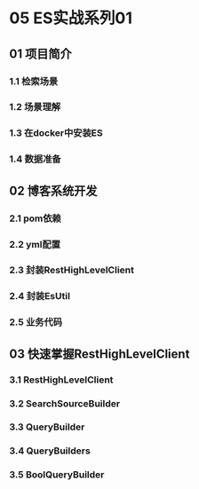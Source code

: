 # 05 ES实战系列01

## 01 项目简介

### 1.1 检索场景

### 1.2 场景理解

### 1.3 在docker中安装ES

### 1.4 数据准备

## 02 博客系统开发

### 2.1 pom依赖

### 2.2 yml配置

### 2.3 封装RestHighLevelClient

### 2.4 封装EsUtil

### 2.5 业务代码

## 03 快速掌握RestHighLevelClient

### 3.1 RestHighLevelClient

### 3.2 SearchSourceBuilder

### 3.3 QueryBuilder 

### 3.4 QueryBuilders

### 3.5 BoolQueryBuilder

